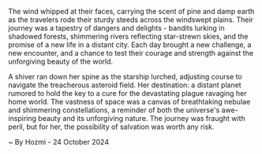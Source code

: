 
The wind whipped at their faces, carrying the scent of pine and damp earth as the travelers rode their sturdy steeds across the windswept plains. Their journey was a tapestry of dangers and delights - bandits lurking in shadowed forests, shimmering rivers reflecting star-strewn skies, and the promise of a new life in a distant city. Each day brought a new challenge, a new encounter, and a chance to test their courage and strength against the unforgiving beauty of the world. 

A shiver ran down her spine as the starship lurched, adjusting course to navigate the treacherous asteroid field. Her destination: a distant planet rumored to hold the key to a cure for the devastating plague ravaging her home world. The vastness of space was a canvas of breathtaking nebulae and shimmering constellations, a reminder of both the universe's awe-inspiring beauty and its unforgiving nature. The journey was fraught with peril, but for her, the possibility of salvation was worth any risk. 

~ By Hozmi - 24 October 2024
